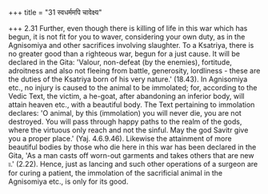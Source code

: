 +++
title = "31 स्वधर्ममपि चावेक्ष्य"

+++
2.31 Further, even though there is killing of life in this war which has begun, it is not fit for you to waver, considering your own duty, as in the Agnisomiya and other sacrifices involving slaughter. To a Ksatriya,
there is no greater good than a righteous war, begun for a just cause.
It will be declared in the Gita: 'Valour, non-defeat (by the enemies),
fortitude, adroitness and also not fleeing from battle, generosity,
lordliness - these are the duties of the Ksatriya born of his very nature.' (18.43). In Agnisomiya etc., no injury is caused to the animal to be immolated; for, according to the Vedic Text, the victim, a he-goat, after abandoning an inferior body, will attain heaven etc.,
with a beautiful body. The Text pertaining to immolation declares: 'O animal, by this (immolation) you will never die, you are not destroyed.
You will pass through happy paths to the realm of the gods, where the virtuous only reach and not the sinful. May the god Savitr give you a proper place.' (Yaj. 4.6.9.46). Likewise the attainment of more beautiful bodies by those who die here in this war has been declared in the Gita, 'As a man casts off worn-out garments and takes others that are new ৷৷.' (2.22). Hence, just as lancing and such other operations of a surgeon are for curing a patient, the immolation of the sacrificial animal in the Agnisomiya etc., is only for its good.
